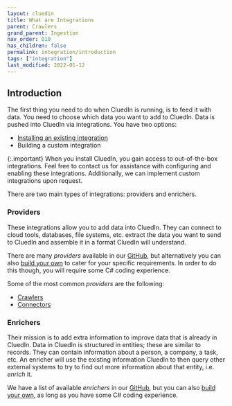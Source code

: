 ```yaml
---
layout: cluedin
title: What are Integrations
parent: Crawlers
grand_parent: Ingestion
nav_order: 010
has_children: false
permalink: integration/introduction
tags: ["integration"]
last_modified: 2022-01-12
---
```


## Introduction

The first thing you need to do when CluedIn is running, is to feed it with data. You need to choose which data you want to add to CluedIn. Data is pushed into CluedIn via integrations. You have two options:

- [Installing an existing integration](./install-integrations)
- Building a custom integration

{:.important}
When you install CluedIn, you gain access to out-of-the-box integrations. Feel free to contact us for assistance with configuring and enabling these integrations. Additionally, we can implement custom integrations upon request.

There are two main types of integrations: providers and enrichers.

### Providers

These integrations allow you to add data into CluedIn. They can connect to cloud tools, databases, file systems, etc. extract the data you want to send to CluedIn and assemble it in a format CluedIn will understand.

There are many *providers* available in our [GitHub](https://github.com/CluedIn-io), but alternatively you can also [build your own](./build-integration) to cater for your specific requirements. In order to do this though, you will require some C# coding experience.

Some of the most common *providers* are the following:
* [Crawlers](https://github.com/CluedIn-io?q=crawl&type=public)
* [Connectors](https://github.com/CluedIn-io?q=connect&type=public)

### Enrichers

Their mission is to add extra information to improve data that is already in CluedIn. Data in CluedIn is structured in entities; these are similar to records. They can contain information about a person, a company, a task, etc. An enricher will use the existing information CluedIn to then query other external systems to try to find out more information about that entity, i.e. *enrich* it.

We have a list of available *enrichers* in our [GitHub](https://github.com/CluedIn-io?q=enricher&type=public), but you can also [build your own](/preparation/enricher/build-custom-enricher), as long as you have some C# coding experience. 

